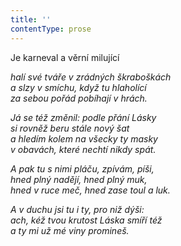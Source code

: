 ```yaml
---
title: ''
contentType: prose
---
```


<section>

Je karneval a věrní milující

_halí své tváře v zrádných škraboškách  
a slzy v smíchu, když tu hlaholící  
za sebou pořád pobíhají v hrách._

</section>

<section>

_Já se též změnil: podle přání Lásky  
si rovněž beru stále nový šat  
a hledím kolem na všecky ty masky  
v obavách, které nechtí nikdy spát._

</section>

<section>

_A pak tu s nimi pláču, zpívám, píši,  
hned plný nadějí, hned plný muk,  
hned v ruce meč, hned zase toul a luk._

</section>

<section>

_A v duchu jsi tu i ty, pro niž dýši:  
ach, kéž tvou krutost Láska smíří též  
a ty mi už mé viny promineš._

</section>
